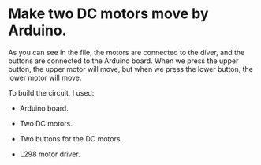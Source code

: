 # Make two DC motors move by Arduino.

As you can see in the file, the motors are connected to the diver, and the buttons are connected to the Arduino board. When we press the upper button, the upper motor will move, but when we press the lower button, the lower motor will move.


To build the circuit, I used:

- Arduino board.

- Two DC motors.

- Two buttons for the DC motors.

- L298 motor driver.

